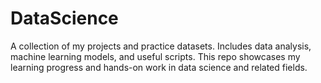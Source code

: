# DataScience
A collection of my projects and practice datasets. Includes data analysis, machine learning models, and useful scripts. This repo showcases my learning progress and hands-on work in data science and related fields.
